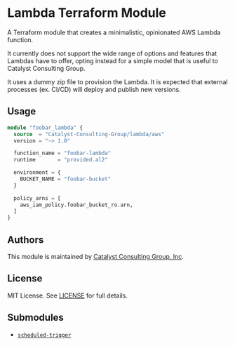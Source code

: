 # Lambda Terraform Module

A Terraform module that creates a minimalistic, opinionated AWS Lambda function.

It currently does not support the wide range of options and features that Lambdas have to offer,
opting instead for a simple model that is useful to Catalyst Consulting Group.

It uses a dummy zip file to provision the Lambda.
It is expected that external processes (ex. CI/CD) will deploy and publish new versions.

## Usage

```terraform
module "foobar_lambda" {
  source  = "Catalyst-Consulting-Group/lambda/aws"
  version = "~> 1.0"

  function_name = "foobar-lambda"
  runtime       = "provided.al2"

  environment = {
    BUCKET_NAME = "foobar-bucket"
  }

  policy_arns = [
    aws_iam_policy.foobar_bucket_ro.arn,
  ]
}
```

## Authors

This module is maintained by [Catalyst Consulting Group, Inc](https://github.com/Catalyst-Consulting-Group).

## License

MIT License. See [LICENSE](./LICENSE) for full details.

## Submodules

- [`scheduled-trigger`](./modules/scheduled-trigger/README.md)
